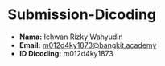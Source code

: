 # Submission-Dicoding

- **Nama:** Ichwan Rizky Wahyudin
- **Email:** m012d4ky1873@bangkit.academy
- **ID Dicoding:** m012d4ky1873
